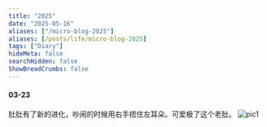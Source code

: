 ```yaml
---
title: "2025"
date: "2025-05-16"
aliases: ["/micro-blog-2025"]
aliases: [/posts/life/micro-blog-2025]
tags: ["Diary"]
hideMeta: false
searchHidden: false
ShowBreadCrumbs: false
---
```


#### 03-23
肚肚有了新的进化，吵闹的时候用右手捂住左耳朵。可爱极了这个老肚。
![pic1](content/posts/life/2025/images/0323_1.jpg)